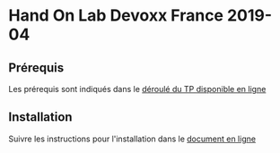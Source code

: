 # Hand On Lab Devoxx France 2019-04
## Prérequis
Les prérequis sont indiqués dans le [déroulé du TP disponible en ligne](https://docs.google.com/document/d/1wZqOUP7X6eSZl7jMz7YXJbKT8EkNI30ZxlyYU3vqsCE/edit#heading=h.1097axh5ji40)

## Installation
Suivre les instructions pour l'installation dans le [document en ligne](https://docs.google.com/document/d/1wZqOUP7X6eSZl7jMz7YXJbKT8EkNI30ZxlyYU3vqsCE/edit#heading=h.8vnpryirox3u)